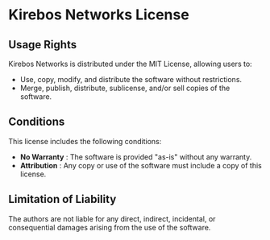 # Kirebos Networks License

## Usage Rights
Kirebos Networks is distributed under the MIT License, allowing users to:
- Use, copy, modify, and distribute the software without restrictions.
- Merge, publish, distribute, sublicense, and/or sell copies of the software.

## Conditions
This license includes the following conditions:
- **No Warranty** : The software is provided "as-is" without any warranty.
- **Attribution** : Any copy or use of the software must include a copy of this license.

## Limitation of Liability
The authors are not liable for any direct, indirect, incidental, or consequential damages arising from the use of the software.
